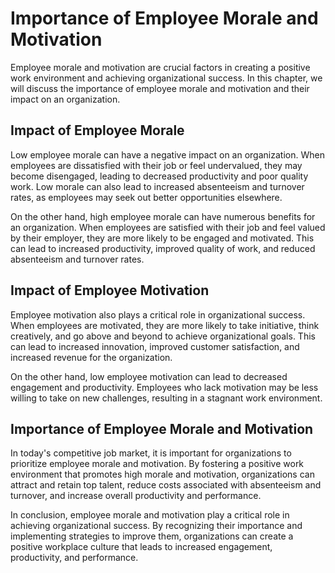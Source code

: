 # Importance of Employee Morale and Motivation

Employee morale and motivation are crucial factors in creating a positive work environment and achieving organizational success. In this chapter, we will discuss the importance of employee morale and motivation and their impact on an organization.

Impact of Employee Morale
-------------------------

Low employee morale can have a negative impact on an organization. When employees are dissatisfied with their job or feel undervalued, they may become disengaged, leading to decreased productivity and poor quality work. Low morale can also lead to increased absenteeism and turnover rates, as employees may seek out better opportunities elsewhere.

On the other hand, high employee morale can have numerous benefits for an organization. When employees are satisfied with their job and feel valued by their employer, they are more likely to be engaged and motivated. This can lead to increased productivity, improved quality of work, and reduced absenteeism and turnover rates.

Impact of Employee Motivation
-----------------------------

Employee motivation also plays a critical role in organizational success. When employees are motivated, they are more likely to take initiative, think creatively, and go above and beyond to achieve organizational goals. This can lead to increased innovation, improved customer satisfaction, and increased revenue for the organization.

On the other hand, low employee motivation can lead to decreased engagement and productivity. Employees who lack motivation may be less willing to take on new challenges, resulting in a stagnant work environment.

Importance of Employee Morale and Motivation
--------------------------------------------

In today's competitive job market, it is important for organizations to prioritize employee morale and motivation. By fostering a positive work environment that promotes high morale and motivation, organizations can attract and retain top talent, reduce costs associated with absenteeism and turnover, and increase overall productivity and performance.

In conclusion, employee morale and motivation play a critical role in achieving organizational success. By recognizing their importance and implementing strategies to improve them, organizations can create a positive workplace culture that leads to increased engagement, productivity, and performance.
